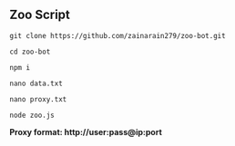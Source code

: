 ## Zoo Script 

```
git clone https://github.com/zainarain279/zoo-bot.git
```
```
cd zoo-bot
```
```
npm i
```
```
nano data.txt
```
```
nano proxy.txt
```
```
node zoo.js
```

**Proxy format: http://user:pass@ip:port**


